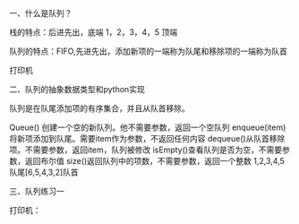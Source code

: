 一、什么是队列？

栈的特点：后进先出，底端 1，2，3，4，5 顶端

队列的特点：FIFO,先进先出，添加新项的一端称为队尾和移除项的一端称为队首

打印机

二、队列的抽象数据类型和python实现

队列是在队尾添加项的有序集合，并且从队首移除。

Queue() 创建一个空的新队列。他不需要参数，返回一个空队列
enqueue(item) 将新项添加到队尾。需要item作为参数，不返回任何内容
dequeue()从队首移除项。不需要参数，返回item，队列被修改
isEmpty()查看队列是否为空，不需要参数，返回布尔值
size()返回队列中的项数，不需要参数，返回一个整数
1,2,3,4,5 队尾[6,5,4,3,2]队首

三、队列练习一

打印机：